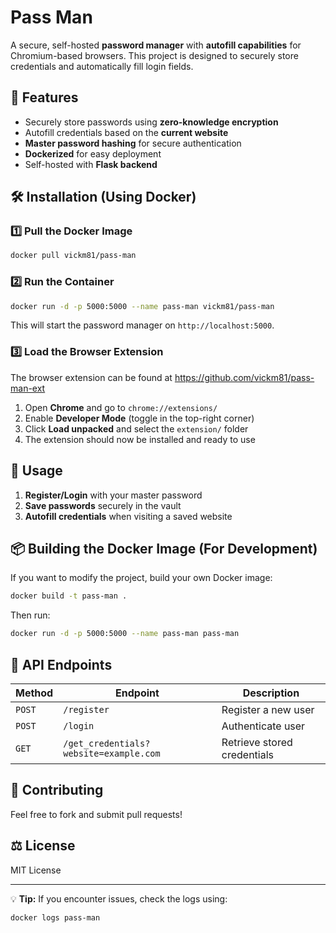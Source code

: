 # Pass Man

A secure, self-hosted **password manager** with **autofill capabilities** for Chromium-based browsers. This project is designed to securely store credentials and automatically fill login fields.

## 🚀 Features
- Securely store passwords using **zero-knowledge encryption**
- Autofill credentials based on the **current website**
- **Master password hashing** for secure authentication
- **Dockerized** for easy deployment
- Self-hosted with **Flask backend**

## 🛠️ Installation (Using Docker)
### 1️⃣ **Pull the Docker Image**
```sh
docker pull vickm81/pass-man
```

### 2️⃣ **Run the Container**
```sh
docker run -d -p 5000:5000 --name pass-man vickm81/pass-man
```
This will start the password manager on `http://localhost:5000`.

### 3️⃣ **Load the Browser Extension**
The browser extension can be found at https://github.com/vickm81/pass-man-ext
1. Open **Chrome** and go to `chrome://extensions/`
2. Enable **Developer Mode** (toggle in the top-right corner)
3. Click **Load unpacked** and select the `extension/` folder
4. The extension should now be installed and ready to use

## 🔐 Usage
1. **Register/Login** with your master password
2. **Save passwords** securely in the vault
3. **Autofill credentials** when visiting a saved website

## 📦 Building the Docker Image (For Development)
If you want to modify the project, build your own Docker image:
```sh
docker build -t pass-man .
```
Then run:
```sh
docker run -d -p 5000:5000 --name pass-man pass-man
```

## 📝 API Endpoints
| Method | Endpoint | Description |
|--------|----------|-------------|
| `POST` | `/register` | Register a new user |
| `POST` | `/login` | Authenticate user |
| `GET` | `/get_credentials?website=example.com` | Retrieve stored credentials |

## 🤝 Contributing
Feel free to fork and submit pull requests!

## ⚖️ License
MIT License

---
💡 **Tip:** If you encounter issues, check the logs using:
```sh
docker logs pass-man
```

